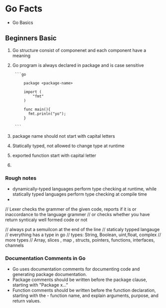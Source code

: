 # Go Facts

- Go Basics

## Beginners Basic

1) Go structure consist of componenet and each component have a meaning
2) Go program is always declared in package and is case sensitive
  
        ```go
        
            package <package-name>
            
            import (
                "fmt"
            )
        
            func main(){
              fmt.prinln("yo");
            }
        
        ```
3) package name should not start with capital letters
4) Statically typed, not allowed to change type at runtime
5) exported function start with capital letter
6)  


### Rough notes
- dynamically-typed languages perform type checking at runtime, while statically typed languages perform type checking at compile time
- 



// Lexer checks the grammer of the given code, reports if it is or inaccordance to the language grammer
// or checks whether you have return synticaly well formed code or not

// always put a semuilcon at the end of the line
//  staticaly typped langauge
// everything has a type in go
// types: String, Boolean, uint,float, complex
// more types
// Array, slices , map , structs, pointers, functions, interfaces, channels

### Documentation Comments in Go

- Go uses documentation comments for documenting code and generating package documentation.
- Package comments should be written before the package clause, starting with "Package x..."
- Function comments should be written before the function declaration, starting with the -  function name, and explain arguments, purpose, and return values.
